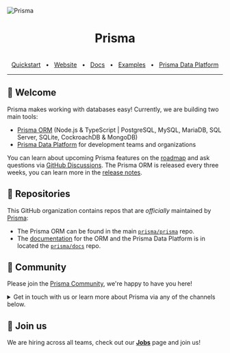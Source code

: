 ![Prisma](https://i.imgur.com/h6UIYTu.png)

<div align="center">
  <h1>Prisma</h1>

  <br />
  <a href="https://www.prisma.io/docs/getting-started/quickstart">Quickstart</a>
  <span>&nbsp;&nbsp;•&nbsp;&nbsp;</span>
  <a href="https://www.prisma.io/">Website</a>
  <span>&nbsp;&nbsp;•&nbsp;&nbsp;</span>
  <a href="https://www.prisma.io/docs/">Docs</a>
  <span>&nbsp;&nbsp;•&nbsp;&nbsp;</span>
  <a href="https://github.com/prisma/prisma-examples/">Examples</a>
  <span>&nbsp;&nbsp;•&nbsp;&nbsp;</span>
  <a href="https://www.prisma.io/data-platform">Prisma Data Platform</a>
  <br />
  <hr />
</div>

## 👋 Welcome

Prisma makes working with databases easy! Currently, we are building two main tools:

- [Prisma ORM](https://github.com/prisma/prisma) (Node.js & TypeScript | PostgreSQL, MySQL, MariaDB, SQL Server, SQLite, CockroachDB & MongoDB)
- [Prisma Data Platform](https://www.prisma.io/data-platform) for development teams and organizations

You can learn about upcoming Prisma features on the [roadmap](https://pris.ly/roadmap) and ask questions via [GitHub Discussions](https://github.com/prisma/prisma/discussions). The Prisma ORM is released every three weeks, you can learn more in the [release notes](https://github.com/prisma/prisma/releases).


## 🎁 Repositories

This GitHub organization contains repos that are _officially_ maintained by [Prisma](https://www.prisma.io):

- The Prisma ORM can be found in the main [`prisma/prisma`](https://github.com/prisma/prisma) repo. 
- The [documentation](https://www.prisma.io/docs) for the ORM and the Prisma Data Platform is in located the [`prisma/docs`](https://github.com/prisma/docs) repo.

## 💚 Community

Please join the [Prisma Community](https://www.prisma.io/community), we're happy to have you here! 

<details><summary>Get in touch with us or learn more about Prisma via any of the channels below.</summary>

### 💌 Get in touch

You can reach out to us via various channels:

- [Follow us on Twitter](https://twitter.com/prisma) to never miss any updates from the Prisma team, ecosystem & community
- [Join us on Slack](https://slack.prisma.io) to be a part of the Prisma community, showcase your work and connect with other Prisma developers
- [Check out our events](https://www.prisma.io/events), we are regularly hosting Meetups, conferences, livestreams — online & in-person around the globe
- [Ask a question](https://github.com/prisma/prisma/discussions) on GitHub Discussions
- [Report a bug or submit a feature request](https://github.com/prisma/prisma/issues) on GitHub


### 📚 Resources

You can learn more about Prisma and its rich ecosystem and community with these resources:

- [Prisma Blog](https://www.prisma.io/blog): Announcements, tutorials, in-depth articles & more
- [YouTube](https://www.youtube.com/watch?v=acvjE2EpMbs&ab_channel=Prisma): Video walkthroughs, courses, livestreams, talks & workshops, ... 
- [What's New in Prisma](https://www.youtube.com/playlist?list=PLn2e1F9Rfr6l1B9RP0A9NdX7i7QIWfBa7): Regular livestream with news about the Prisma ecosystem & community
- [Prisma Day](https://www.prisma.io/day): Our yearly conference where the Prisma Community gets together
- [Success Stories](https://www.prisma.io/showcase): Learn how people successfully use Prisma in production


</details>


## 🤝 Join us

We are hiring across all teams, check out our [**Jobs**](https://www.prisma.io/jobs) page and join us!


